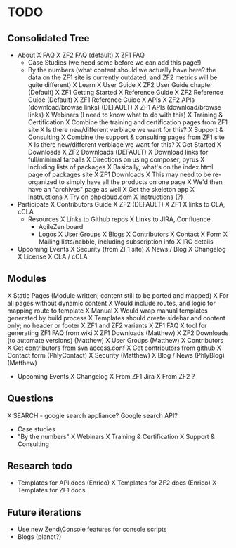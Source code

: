 TODO
====

Consolidated Tree
-----------------

- About
  X FAQ
    X ZF2 FAQ (default)
    X ZF1 FAQ
  - Case Studies (we need some before we can add this page!)
  - By the numbers (what content should we actually have here? the data on the
    ZF1 site is currently outdated, and ZF2 metrics will be quite different)
X Learn
  X User Guide
    X ZF2 User Guide chapter (Default)
    X ZF1 Getting Started
  X Reference Guide
    X ZF2 Reference Guide (Default)
    X ZF1 Reference Guide
  X APIs
    X ZF2 APIs (download/browse links) (DEFAULT)
    X ZF1 APIs (download/browse links)
  X Webinars (I need to know what to do with this)
  X Training & Certification
    X Combine the training and certification pages from ZF1 site
    X Is there new/different verbiage we want for this?
  X Support & Consulting
    X Combine the support & consulting pages from ZF1 site
    X Is there new/different verbiage we want for this?
X Get Started
  X Downloads
    X ZF2 Downloads (DEFAULT)
      X Download links for full/minimal tarballs
      X Directions on using composer, pyrus
        X Including lists of packages
        X Basically, what's on the index.html page of packages site
    X ZF1 Downloads
      X This may need to be re-organized to simply have all the products
        on one page
      X We'd then have an "archives" page as well
  X Get the skeleton app
    X Instructions
  X Try on phpcloud.com
    X Instructions (?)
- Participate
  X Contributors Guide
    X ZF2 (DEFAULT)
    X ZF1
      X links to CLA, cCLA
   - Resources
     X Links to Github repos
     X Links to JIRA, Confluence
     - AgileZen board
     - Logos
   X User Groups
   X Blogs
   X Contributors
X Contact
  X Form
  X Mailing lists/nabble, including subscription info
  X IRC details
- Upcoming Events
X Security (from ZF1 site)
X News / Blog
X Changelog
X License
X CLA / cCLA

Modules
-------

X Static Pages (Module written; content still to be ported and mapped)
  X For all pages without dynamic content
  X Would include routes, and logic for mapping route to template
X Manual
  X Would wrap manual templates generated by build process
    X Templates should create sidebar and content only; no header or footer
  X ZF1 and ZF2 variants
X ZF1 FAQ
  X tool for generating ZF1 FAQ from wiki
X ZF1 Downloads (Matthew)
X ZF2 Downloads (to automate versions) (Matthew)
X User Groups (Matthew)
X Contributors
  X Get contributors from svn access.conf
  X Get contributors from github
X Contact form (PhlyContact)
X Security (Matthew)
X Blog / News (PhlyBlog) (Matthew)
- Upcoming Events
X Changelog
  X From ZF1 Jira
  X From ZF2 ?

Questions
---------

X SEARCH - google search appliance? Google search API?
- Case studies
- "By the numbers"
X Webinars
X Training & Certification
X Support & Consulting

Research todo
-------------

- Templates for API docs (Enrico)
X Templates for ZF2 docs (Enrico)
X Templates for ZF1 docs

Future iterations
-----------------

- Use new Zend\Console features for console scripts
- Blogs (planet?)
